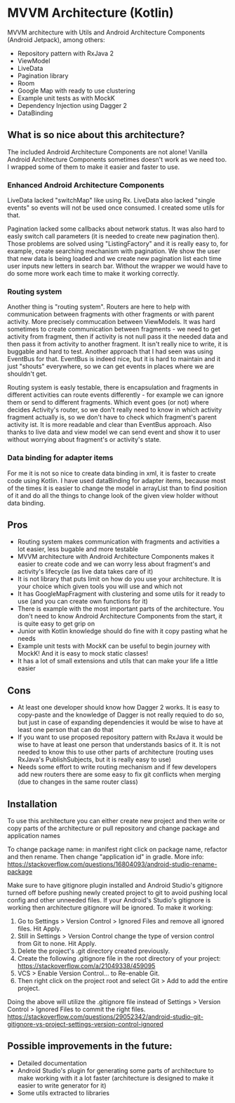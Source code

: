 # MVVM Architecture (Kotlin)

MVVM architecture with Utils and Android Architecture Components (Android Jetpack), among others:
- Repository pattern with RxJava 2
- ViewModel
- LiveData
- Pagination library
- Room
- Google Map with ready to use clustering
- Example unit tests as with MockK
- Dependency Injection using Dagger 2
- DataBinding

## What is so nice about this architecture?

The included Android Architecture Components are not alone! 
Vanilla Android Architecture Components  sometimes doesn't work as we need too. I wrapped some of them to make it easier and faster to use.

### Enhanced Android Architecture Components

LiveData lacked "switchMap" like using Rx. LiveData also lacked "single events" so events will not be used once consumed. I created some utils for that.

Pagination lacked some callbacks about network status. It was also hard to easly switch call parameters (it is needed to create new pagination then). Those problems are solved using "ListingFactory" and it is really easy to, for example, create searching mechanism with pagination. We show the user that new data is being loaded and we create new pagination list each time user inputs new letters in search bar. Without the wrapper we would have to do some more work each time to make it working correctly.

### Routing system

Another thing is "routing system". Routers are here to help with communication between fragments with other fragments or with parent activity. More precisely commucation between ViewModels. It was hard sometimes to create communication between fragments - we need to get activity from fragment, then if activity is not null pass it the needed data and then pass it from activity to another fragment. It isn't really nice to write, it is buggable and hard to test. Another approach that I had seen was using EventBus for that. EventBus is indeed nice, but it is hard to maintain and it just "shouts" everywhere, so we can get events in places where we are shouldn't get. 

Routing system is easly testable, there is encapsulation and fragments in different activities can route events differently - for example we can ignore them or send to different fragments. Which event goes (or not) where decides Activity's router, so we don't really need to know in which activity fragment actually is, so we don't have to check which fragment's parent activity ist. It is more readable and clear than EventBus approach. Also thanks to live data and view model we can send event and show it to user without worrying about fragment's or activity's state. 

### Data binding for adapter items

For me it is not so nice to create data binding in xml, it is faster to create code using Kotlin. I have used dataBinding for adapter items, because most of the times it is easier to change the model in arrayList than to find position of it and do all the things to change look of the given view holder without data binding. 

## Pros

- Routing system makes communication with fragments and activities a lot easier, less bugable and more testable
- MVVM architecture with Android Architecture Components makes it easier to create code and we can worry less about fragment's and activity's lifecycle (as live data takes care of it)
- It is not library that puts limit on how do you use your architecture. It is your choice which given tools you will use and which not
- It has GoogleMapFragment with clustering and some utils for it ready to use (and you can create own functions for it)
- There is example with the most important parts of the architecture. You don't need to know Android Architecture Components from the start, it is quite easy to get grip on
- Junior with Kotlin knowledge should do fine with it copy pasting what he needs
- Example unit tests with MockK can be useful to begin journey with MockK! And it is easy to mock static classes!
- It has a lot of small extensions and utils that can make your life a little easier

## Cons
- At least one developer should know how Dagger 2 works. It is easy to copy-paste and the knowledge of Dagger is not really requied to do so, but just in case of expanding dependencies it would be wise to have at least one person that can do that
- If you want to use proposed repository pattern with RxJava it would be wise to have at least one person that understands basics of it. It is not needed to know this to use other parts of architecture (routing uses RxJava's PublishSubjects, but it is really easy to use)
- Needs some effort to write routing mechanism and if few developers add new routers there are some easy to fix git  conflicts when merging (due to changes in the same router class)

## Installation

To use this architecture you can either create new project and then write or copy parts of the architecture or pull repository and change package and application names

To change package name: in manifest right click on package name, refactor and then rename. Then change "application id" in gradle. 
More info: https://stackoverflow.com/questions/16804093/android-studio-rename-package

Make sure to have gitignore plugin installed and Android Studio's gitignore turned off before pushing newly created project to git to avoid pushing local config and other unneeded files. If your Android's Studio's gitignore is working then architecture gitignore will be ignored. To make it working:

1. Go to Settings > Version Control > Ignored Files and remove all ignored files. Hit Apply.
2. Still in Settings > Version Control change the type of version control from Git to none. Hit Apply.
3. Delete the project's .git directory created previously.
4. Create the following .gitignore file in the root directory of your project: https://stackoverflow.com/a/21049338/459095
5. VCS > Enable Version Control... to Re-enable Git.
6. Then right click on the project root and select Git > Add to add the entire project.

Doing the above will utilize the .gitignore file instead of Settings > Version Control > Ignored Files to commit the right files. https://stackoverflow.com/questions/29052342/android-studio-git-gitignore-vs-project-settings-version-control-ignored


## Possible improvements in the future:
- Detailed documentation
- Android Studio's plugin for generating some parts of architecture to make working with it a lot faster (architecture is designed to make it easier to write generator for it)
- Some utils extracted to libraries



